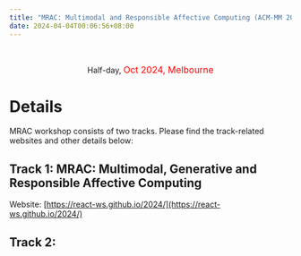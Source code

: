 ```yaml
---
title: "MRAC: Multimodal and Responsible Affective Computing (ACM-MM 2024)" 
date: 2024-04-04T00:06:56+08:00
---
```


<br>
<div class="row">
  <div>
<!--     <p><center>
        <img class="img-fluid banner-pic" src="/2024/MRAC_2024_banner.PNG">
    </center></p> -->
    <p><center>
      Half-day, <font size="3" color="red"> Oct 2024, Melbourne</font> 
    </center></p>
  </div>
</div><be>

# Details
MRAC workshop consists of two tracks. Please find the track-related websites and other details below:

## Track 1: MRAC: Multimodal, Generative and Responsible Affective Computing
Website: [https://react-ws.github.io/2024/](https://react-ws.github.io/2024/)

## Track 2: 
